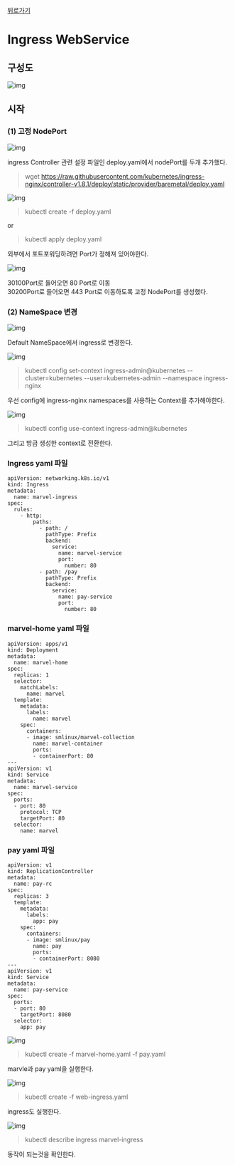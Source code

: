 [뒤로가기](../../README.md)<br>

# Ingress WebService

## 구성도

![img](../Img/k8s_ingress4.png)

## 시작

### (1) 고정 NodePort

![img](../Img/k8s_ingress5.png)

ingress Controller 관련 설정 파일인 deploy.yaml에서 nodePort를 두개 추가했다.<br>

> wget https://raw.githubusercontent.com/kubernetes/ingress-nginx/controller-v1.8.1/deploy/static/provider/baremetal/deploy.yaml

![img](../Img/k8s_ingress6.png)

> kubectl create -f deploy.yaml

or

> kubectl apply deploy.yaml

외부에서 포트포워딩하려면 Port가 정해져 있어야한다.<br>

![img](../Img/k8s_ingress7.png)

30100Port로 들어오면 80 Port로 이동<br>
30200Port로 들어오면 443 Port로 이동하도록 고정 NodePort를 생성했다.<br>

### (2) NameSpace 변경

![img](../Img/k8s_ingress8.png)

Default NameSpace에서 ingress로 변경한다.<br>

![img](../Img/k8s_ingress9.png)

> kubectl config set-context ingress-admin@kubernetes --cluster=kubernetes --user=kubernetes-admin --namespace ingress-nginx

우선 config에 ingress-nginx namespaces를 사용하는 Context를 추가해야한다.

![img](../Img/k8s_ingress10.png)

> kubectl config use-context ingress-admin@kubernetes

그리고 방금 생성한 context로 전환한다.

### Ingress yaml 파일

```
apiVersion: networking.k8s.io/v1
kind: Ingress
metadata:
  name: marvel-ingress
spec:
  rules:
    - http:
        paths:
          - path: /
            pathType: Prefix
            backend:
              service:
                name: marvel-service
                port:
                  number: 80
          - path: /pay
            pathType: Prefix
            backend:
              service:
                name: pay-service
                port:
                  number: 80
```

### marvel-home yaml 파일

```
apiVersion: apps/v1
kind: Deployment
metadata:
  name: marvel-home
spec:
  replicas: 1
  selector:
    matchLabels:
      name: marvel
  template:
    metadata:
      labels:
        name: marvel
    spec:
      containers:
      - image: smlinux/marvel-collection
        name: marvel-container
        ports:
        - containerPort: 80
---
apiVersion: v1
kind: Service
metadata:
  name: marvel-service
spec:
  ports:
  - port: 80
    protocol: TCP
    targetPort: 80
  selector:
    name: marvel
```

### pay yaml 파일

```
apiVersion: v1
kind: ReplicationController
metadata:
  name: pay-rc
spec:
  replicas: 3
  template:
    metadata:
      labels:
        app: pay
    spec:
      containers:
      - image: smlinux/pay
        name: pay
        ports:
        - containerPort: 8080
---
apiVersion: v1
kind: Service
metadata:
  name: pay-service
spec:
  ports:
  - port: 80
    targetPort: 8080
  selector:
    app: pay
```

![img](../Img/k8s_ingress11.png)

> kubectl create -f marvel-home.yaml -f pay.yaml

marvle과 pay yaml을 실행한다.

![img](../Img/k8s_ingress12.png)

> kubectl create -f web-ingress.yaml

ingress도 실행한다.

![img](../Img/k8s_ingress13.png)

> kubectl describe ingress marvel-ingress

동작이 되는것을 확인한다.

